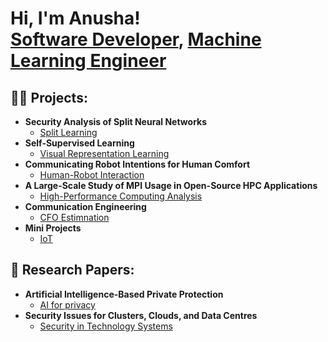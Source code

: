 <h1>Hi, I'm Anusha! <br/><a href="https://github.com/Anusha-Katha">Software Developer</a>, <a href="https://www.linkedin.com/in/anusha-katha-843605171/">Machine Learning Engineer</a>

<h2>👨‍💻 Projects:</h2>


- <b>Security Analysis of Split Neural Networks</b>
  - [Split Learning](https://github.com/Anusha-Katha/Academic-Projects/blob/main/Split_Learning.pdf)
- <b>Self-Supervised Learning</b>
  - [Visual Representation Learning](https://github.com/Anusha-Katha/Anusha-Katha/assets/123344983/bd7d1799-0e4f-4004-a80b-267df7d05262)
- <b>Communicating Robot Intentions for Human Comfort</b>
  - [Human-Robot Interaction](https://github.com/Anusha-Katha/Academic-Projects/blob/main/Communicating_Robot_Intentions_for_Human_Comfort.pdf)
- <b>A Large-Scale Study of MPI Usage in Open-Source HPC Applications</b>
  - [High-Performance Computing Analysis](https://github.com/Anusha-Katha/Anusha-Katha/assets/123344983/be504667-37c2-419c-9a90-40449db4427a)
- <b>Communication Engineering</b>
  - [CFO Estimnation](https://github.com/Anusha-Katha/Academic-Projects/tree/main/Final_Year_Project)
- <b>Mini Projects</b>
  - [IoT](https://github.com/Anusha-Katha/Academic-Projects/tree/main/IoT-projects)
  
<h2>🔎 Research Papers:</h2>

- <b>Artificial Intelligence-Based Private Protection</b>
  - [AI for privacy](https://github.com/Anusha-Katha/Research_papers/blob/main/Artificial%20Intelligence%20based%20private%20protection)
- <b>Security Issues for Clusters, Clouds, and Data Centres</b>
  - [Security in Technology Systems](https://github.com/Anusha-Katha/Research_papers/blob/main/Security%20Issues%20for%20Clusters%2C%20Clouds%20%2C%20and%20Data%20Centres)


